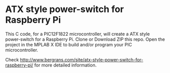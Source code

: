 # ATX style power-switch for Raspberry Pi

This C code, for a PIC12F1822 microcontroller, will create a ATX style power-switch for a Raspberry Pi.
Clone or Download ZIP this repo. Open the project in the MPLAB X IDE to build and/or program your PIC microcontroller.

Check http://www.bergrans.com/site/atx-style-power-switch-for-raspberry-pi/ for more detailed information.
